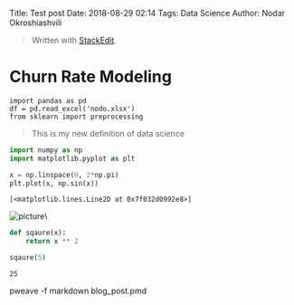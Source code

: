Title: Test post
Date: 2018-08-29 02:14
Tags: Data Science
Author: Nodar Okroshiashvili


> Written with [StackEdit](https://stackedit.io/).

# Churn Rate Modeling



    import pandas as pd
    df = pd.read_excel('nodo.xlsx')
    from sklearn import preprocessing

> This is my new definition of data science


```python
import numpy as np
import matplotlib.pyplot as plt
```




```python
x = np.linspace(0, 2*np.pi)
plt.plot(x, np.sin(x))
```

```
[<matplotlib.lines.Line2D at 0x7f032d0992e8>]
```

![picture](article/images/blog_post_figure2_1.png)\




```python
def sqaure(x):
    return x ** 2

sqaure(5)
```

```
25
```




pweave -f markdown blog_post.pmd


